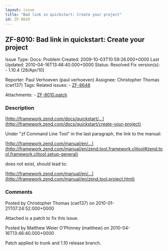 ```yaml
---
layout: issue
title: "Bad link in quickstart: Create your project"
id: ZF-8010
---
```


ZF-8010: Bad link in quickstart: Create your project
----------------------------------------------------

 Issue Type: Docs: Problem Created: 2009-10-03T10:59:26.000+0000 Last Updated: 2010-04-16T13:46:40.000+0000 Status: Resolved Fix version(s): - 1.10.4 (28/Apr/10)
 
 Reporter:  Paul Verhoeven (paul verhoeven)  Assignee:  Christopher Thomas (cwt137)  Tags: 
 Related issues: - [ZF-8648](/issues/browse/ZF-8648)
 
 Attachments: - [ZF-8010.patch](/issues/secure/attachment/12663/ZF-8010.patch)
 
### Description

[http://framework.zend.com/docs/quickstart/…](http://framework.zend.com/docs/quickstart/create-your-project)

Under "zf Command Line Tool" in the last paragraph, the link to the manual:

[http://framework.zend.com/manual/en/…](http://framework.zend.com/manual/en/zend.tool.framework.clitool#zend.tool.framework.clitool.setup-general)

does not exist, should lead to:

[http://framework.zend.com/manual/en/…](http://framework.zend.com/manual/en/zend.tool.project.html)

 

 

### Comments

Posted by Christopher Thomas (cwt137) on 2010-01-21T07:24:52.000+0000

Attached is a patch to fix this issue.

 

 

Posted by Matthew Weier O'Phinney (matthew) on 2010-04-16T13:46:40.000+0000

Patch applied to trunk and 1.10 release branch.

 

 